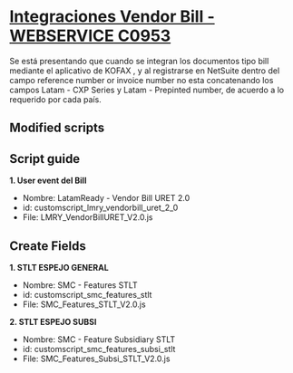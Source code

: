 # [Integraciones Vendor Bill - WEBSERVICE C0953](https://docs.google.com/document/d/1L4vaIoN9b8voQEXyToS50t2CXdpPb8Jo_jtPEGSIj5w/edit)

Se está presentando que cuando se integran los documentos tipo bill mediante el aplicativo de KOFAX , y al registrarse en NetSuite dentro del campo reference number or invoice number no esta concatenando los campos Latam - CXP Series y Latam - Prepinted number, de acuerdo a lo requerido por cada país.

## Modified scripts




## Script guide

**1. User event del Bill**
- 	Nombre: LatamReady - Vendor Bill URET 2.0
- 	id: customscript_lmry_vendorbill_uret_2_0
- 	File: LMRY_VendorBillURET_V2.0.js

## Create Fields 

**1. STLT ESPEJO GENERAL**
- 	Nombre: SMC - Features STLT
- 	id: customscript_smc_features_stlt
- 	File: SMC_Features_STLT_V2.0.js

**2. STLT ESPEJO SUBSI**
- 	Nombre: SMC - Feature Subsidiary STLT
- 	id: customscript_smc_features_subsi_stlt
- 	File: SMC_Features_Subsi_STLT_V2.0.js

    




















